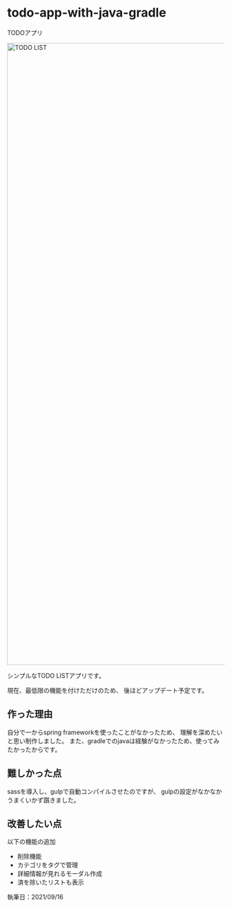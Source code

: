# todo-app-with-java-gradle
TODOアプリ

<img width="1440" alt="TODO LIST" src="https://user-images.githubusercontent.com/64587946/133533624-fc90beba-495b-4544-a6cd-d10b09881816.png">

シンプルなTODO LISTアプリです。

現在、最低限の機能を付けただけのため、
後ほどアップデート予定です。

## 作った理由
自分で一からspring frameworkを使ったことがなかったため、
理解を深めたいと思い制作しました。
また、gradleでのjavaは経験がなかったため、使ってみたかったからです。


## 難しかった点
sassを導入し、gulpで自動コンパイルさせたのですが、
gulpの設定がなかなかうまくいかず躓きました。


## 改善したい点
以下の機能の追加
- 削除機能
- カテゴリをタグで管理
- 詳細情報が見れるモーダル作成
- 済を除いたリストも表示


執筆日：2021/09/16
